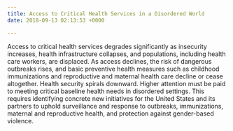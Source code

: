 ```yaml
---
title: Access to Critical Health Services in a Disordered World
date: 2018-09-13 02:13:53 +0000

---
```

Access to critical health services degrades significantly as insecurity increases, health infrastructure collapses, and populations, including health care workers, are displaced. As access declines, the risk of dangerous outbreaks rises, and basic preventive health measures such as childhood immunizations and reproductive and maternal health care decline or cease altogether. Health security spirals downward. Higher attention must be paid to meeting critical baseline health needs in disordered settings. This requires identifying concrete new initiatives for the United States and its partners to uphold surveillance and response to outbreaks, immunizations, maternal and reproductive health, and protection against gender-based violence.